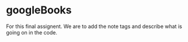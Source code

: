# googleBooks

For this final assignent. We are to add the note tags and describe what is going on in the code.